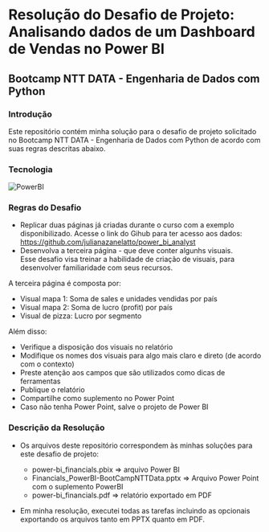 # Resolução do Desafio de Projeto: Analisando dados de um Dashboard de Vendas no Power BI
## Bootcamp NTT DATA - Engenharia de Dados com Python

### Introdução
Este repositório contém minha solução para o desafio de projeto solicitado no Bootcamp NTT DATA - Engenharia de Dados com Python de acordo com suas regras descritas abaixo.

### Tecnologia
![PowerBI](https://img.shields.io/badge/Power_BI-ffffff?style=for-the-badge&logo=googleanalytics&logoColor=ffa500)

### Regras do Desafio
- Replicar duas páginas já criadas durante o curso com a exemplo disponibilizado. Acesse o link do Gihub para ter acesso aos dados: 
https://github.com/julianazanelatto/power_bi_analyst 
- Desenvolva a terceira página - que deve conter algunhs visuais.  
Esse desafio visa treinar a habilidade de criação de visuais, para desenvolver familiaridade com seus recursos.    

A terceira página é composta por:
- Visual mapa 1: Soma de sales e unidades vendidas por país 
- Visual mapa 2: Soma de lucro (profit) por país 
- Visual de pizza: Lucro por segmento 

Além disso:
- Verifique a disposição dos visuais no relatório 
- Modifique os nomes dos visuais para algo mais claro e direto (de acordo com o contexto) 
- Preste atenção aos campos que são utilizados como dicas de ferramentas  
- Publique o relatório 
- Compartilhe como suplemento no Power Point 
- Caso não tenha Power Point, salve o projeto de Power BI  

### Descrição da Resolução  
- Os arquivos deste repositório correspondem às minhas soluções para este desafio de projeto:
    - power-bi_financials.pbix => arquivo Power BI
    - Financials_PowerBI-BootCampNTTData.pptx => Arquivo Power Point com o suplemento PowerBI
    - power-bi_financials.pdf => relatório exportado em PDF  

- Em minha resolução, executei todas as tarefas incluindo as opcionais exportando os arquivos tanto em PPTX quanto em PDF.
